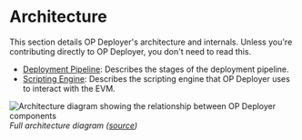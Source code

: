 # Architecture

This section details OP Deployer's architecture and internals. Unless you're contributing directly to OP Deployer,
you don't need to read this.

- [Deployment Pipeline](./pipeline.md): Describes the stages of the deployment pipeline.
- [Scripting Engine](./engine.md): Describes the scripting engine that OP Deployer uses to interact
  with the EVM.

![Architecture diagram showing the relationship between OP Deployer components](../assets/full-architecture.png)
*Full architecture diagram ([source](https://www.figma.com/board/bbp16y6ZwIkxzOoKhDu9kk/op-deployer-architecture?node-id=0-1&p=f&t=1Eg9JBP0RuVmdtsM-0))*
